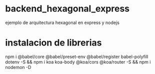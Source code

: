 # backend_hexagonal_express
ejemplo de arquitectura hexagonal en express y nodejs

# instalacion de librerias
npm i @babel/core @babel/preset-env @babel/register babel-polyfill dotenv -S &&
npm i koa koa-body @koa/cors @koa/router -S && 
npm i nodemon -D
